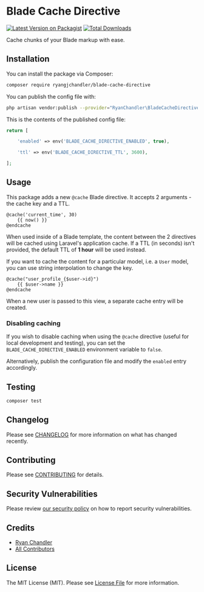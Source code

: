 # Blade Cache Directive

[![Latest Version on Packagist](https://img.shields.io/packagist/v/ryangjchandler/blade-cache-directive.svg?style=flat-square)](https://packagist.org/packages/ryangjchandler/blade-cache-directive)
[![Total Downloads](https://img.shields.io/packagist/dt/ryangjchandler/blade-cache-directive.svg?style=flat-square)](https://packagist.org/packages/ryangjchandler/blade-cache-directive)

Cache chunks of your Blade markup with ease.

## Installation

You can install the package via Composer:

```bash
composer require ryangjchandler/blade-cache-directive
```

You can publish the config file with:
```bash
php artisan vendor:publish --provider="RyanChandler\BladeCacheDirective\BladeCacheDirectiveServiceProvider" --tag="blade-cache-directive-config"
```

This is the contents of the published config file:

```php
return [

    'enabled' => env('BLADE_CACHE_DIRECTIVE_ENABLED', true),

    'ttl' => env('BLADE_CACHE_DIRECTIVE_TTL', 3600),

];
```

## Usage

This package adds a new `@cache` Blade directive. It accepts 2 arguments - the cache key and a TTL.

```blade
@cache('current_time', 30)
    {{ now() }}
@endcache
```

When used inside of a Blade template, the content between the 2 directives will be cached using Laravel's application cache. If a TTL (in seconds) isn't provided, the default TTL of **1 hour** will be used instead.

If you want to cache the content for a particular model, i.e. a `User` model, you can use string interpolation to change the key.

```blade
@cache("user_profile_{$user->id}")
    {{ $user->name }}
@endcache
```

When a new user is passed to this view, a separate cache entry will be created.

### Disabling caching

If you wish to disable caching when using the `@cache` directive (useful for local development and testing), you can set the `BLADE_CACHE_DIRECTIVE_ENABLED` environment variable to `false`.

Alternatively, publish the configuration file and modify the `enabled` entry accordingly.

## Testing

```bash
composer test
```

## Changelog

Please see [CHANGELOG](CHANGELOG.md) for more information on what has changed recently.

## Contributing

Please see [CONTRIBUTING](.github/CONTRIBUTING.md) for details.

## Security Vulnerabilities

Please review [our security policy](../../security/policy) on how to report security vulnerabilities.

## Credits

- [Ryan Chandler](https://github.com/ryangjchandler)
- [All Contributors](../../contributors)

## License

The MIT License (MIT). Please see [License File](LICENSE.md) for more information.
